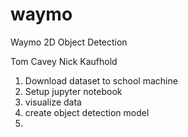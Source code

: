 # waymo
Waymo 2D Object Detection

Tom Cavey
Nick Kaufhold

1. Download dataset to school machine
2. Setup jupyter notebook
3. visualize data
5. create object detection model
6. 
